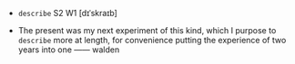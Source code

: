 - `describe` S2 W1 [dɪˈskraɪb]



- The present was my next experiment of this kind, which I purpose to `describe` more at length, for convenience putting the experience of two years into one —— walden